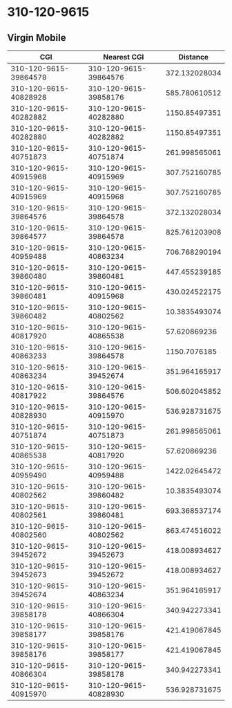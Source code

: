 # 310-120-9615
## Virgin Mobile


| CGI | Nearest CGI | Distance |
|-----|-------------|----------|
| 310-120-9615-39864578 | 310-120-9615-39864576 | 372.132028034 |
| 310-120-9615-40828928 | 310-120-9615-39858176 | 585.780610512 |
| 310-120-9615-40282882 | 310-120-9615-40282880 | 1150.85497351 |
| 310-120-9615-40282880 | 310-120-9615-40282882 | 1150.85497351 |
| 310-120-9615-40751873 | 310-120-9615-40751874 | 261.998565061 |
| 310-120-9615-40915968 | 310-120-9615-40915969 | 307.752160785 |
| 310-120-9615-40915969 | 310-120-9615-40915968 | 307.752160785 |
| 310-120-9615-39864576 | 310-120-9615-39864578 | 372.132028034 |
| 310-120-9615-39864577 | 310-120-9615-39864578 | 825.761203908 |
| 310-120-9615-40959488 | 310-120-9615-40863234 | 706.768290194 |
| 310-120-9615-39860480 | 310-120-9615-39860481 | 447.455239185 |
| 310-120-9615-39860481 | 310-120-9615-40915968 | 430.024522175 |
| 310-120-9615-39860482 | 310-120-9615-40802562 | 10.3835493074 |
| 310-120-9615-40817920 | 310-120-9615-40865538 | 57.620869236 |
| 310-120-9615-40863233 | 310-120-9615-39864578 | 1150.7076185 |
| 310-120-9615-40863234 | 310-120-9615-39452674 | 351.964165917 |
| 310-120-9615-40817922 | 310-120-9615-39864576 | 506.602045852 |
| 310-120-9615-40828930 | 310-120-9615-40915970 | 536.928731675 |
| 310-120-9615-40751874 | 310-120-9615-40751873 | 261.998565061 |
| 310-120-9615-40865538 | 310-120-9615-40817920 | 57.620869236 |
| 310-120-9615-40959490 | 310-120-9615-40959488 | 1422.02645472 |
| 310-120-9615-40802562 | 310-120-9615-39860482 | 10.3835493074 |
| 310-120-9615-40802561 | 310-120-9615-39860481 | 693.368537174 |
| 310-120-9615-40802560 | 310-120-9615-40802562 | 863.474516022 |
| 310-120-9615-39452672 | 310-120-9615-39452673 | 418.008934627 |
| 310-120-9615-39452673 | 310-120-9615-39452672 | 418.008934627 |
| 310-120-9615-39452674 | 310-120-9615-40863234 | 351.964165917 |
| 310-120-9615-39858178 | 310-120-9615-40866304 | 340.942273341 |
| 310-120-9615-39858177 | 310-120-9615-39858176 | 421.419067845 |
| 310-120-9615-39858176 | 310-120-9615-39858177 | 421.419067845 |
| 310-120-9615-40866304 | 310-120-9615-39858178 | 340.942273341 |
| 310-120-9615-40915970 | 310-120-9615-40828930 | 536.928731675 |
